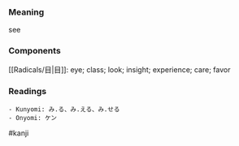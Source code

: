 ### Meaning

see

### Components

[[Radicals/目|目]]: eye; class; look; insight; experience; care; favor

### Readings

```
- Kunyomi: み.る、み.える、み.せる
- Onyomi: ケン
```

#kanji